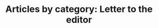 ---
layout: blog_by_category
title: 'Articles by category: Letter to the editor'
category: leter-to-the-editor
permalink: "/blog/category/leter-to-the-editor/"
image: /img/bg/gallery_hero_1.jpg
tagline: "<br>Our Blog"
---